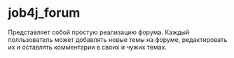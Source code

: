 # job4j_forum

Представляет собой простую реализацию форума. Каждый полльзователь может добавлять новые темы на форуме, редактировать их и оставлять комментарии в своих и чужих темах. 